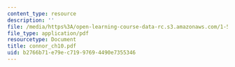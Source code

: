 ```yaml
---
content_type: resource
description: ''
file: /media/https%3A/open-learning-course-data-rc.s3.amazonaws.com/1-561-motion-based-design-fall-2003/b2766b71e79ec71997694490e7355346_connor_ch10.pdf
file_type: application/pdf
resourcetype: Document
title: connor_ch10.pdf
uid: b2766b71-e79e-c719-9769-4490e7355346
---
```

